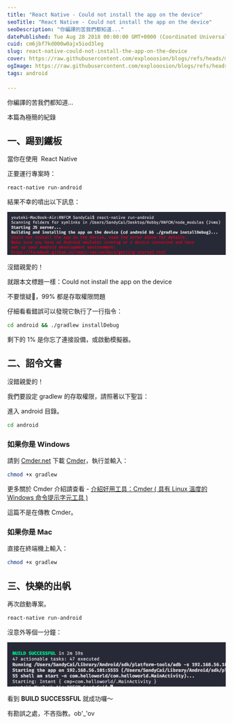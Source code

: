 ```yaml
---
title: "React Native - Could not install the app on the device"
seoTitle: "React Native - Could not install the app on the device"
seoDescription: "你編譯的苦我們都知道..."
datePublished: Tue Aug 28 2018 00:00:00 GMT+0000 (Coordinated Universal Time)
cuid: cm6jbf7kd000w0ajx5iod3leg
slug: react-native-could-not-install-the-app-on-the-device
cover: https://raw.githubusercontent.com/explooosion/blogs/refs/heads/main/docs/images/2018-08-28_React%20Native%20-%20Could%20not%20install%20the%20app%20on%20the%20device/banner/1535440186_05007.png
ogImage: https://raw.githubusercontent.com/explooosion/blogs/refs/heads/main/docs/images/2018-08-28_React%20Native%20-%20Could%20not%20install%20the%20app%20on%20the%20device/banner/1535440186_05007.png
tags: android

---
```


你編譯的苦我們都知道...

本篇為極簡的紀錄

一、踢到鐵板
------

當你在使用  React Native

正要運行專案時：

```bash
react-native run-android
```

結果不幸的噴出以下訊息：

[![1535440186_05007.png](https://raw.githubusercontent.com/explooosion/blogs/refs/heads/main/docs/images/2018-08-28_React%20Native%20-%20Could%20not%20install%20the%20app%20on%20the%20device/1535440186_05007.png)](https://dotblogsfile.blob.core.windows.net/user/incredible/b04536e1-9466-4198-847a-9c1add044236/1535440186_05007.png)

沒錯親愛的！

就跟本文標題一樣：Could not install the app on the device

不要懷疑，99% 都是存取權限問題

仔細看看錯誤可以發現它執行了一行指令：

```bash
cd android && ./gradlew installDebug
```

剩下的 1% 是你忘了連接設備，或啟動模擬器。

二、詔令文書
------

沒錯親愛的！

我們要設定 gradlew 的存取權限，請照著以下聖旨：

進入 android 目錄。

```bash
cd android
```

### 如果你是 Windows

請到 [Cmder.net](http://cmder.net/) 下載 [Cmder](https://github.com/cmderdev/cmder/releases/download/v1.3.6/cmder.zip)，執行並輸入：

```bash
chmod +x gradlew
```

更多關於 Cmder 介紹請查看 - [介紹好用工具：Cmder ( 具有 Linux 溫度的 Windows 命令提示字元工具 )](https://blog.miniasp.com/post/2015/09/27/Useful-tool-Cmder.aspx)

這篇不是在傳教 Cmder。

### 如果你是 Mac

直接在終端機上輸入：

```bash
chmod +x gradlew
```

三、快樂的出帆
-------

再次啟動專案。

```bash
react-native run-android
```

沒意外等個一分鐘：

[![1535441377_88178.png](https://raw.githubusercontent.com/explooosion/blogs/refs/heads/main/docs/images/2018-08-28_React%20Native%20-%20Could%20not%20install%20the%20app%20on%20the%20device/1535441377_88178.png)](https://dotblogsfile.blob.core.windows.net/user/incredible/b04536e1-9466-4198-847a-9c1add044236/1535441377_88178.png)

看到 **BUILD SUCCESSFUL** 就成功囉～

有勘誤之處，不吝指教。ob'\_'ov